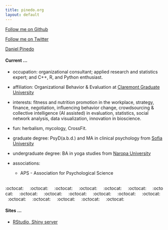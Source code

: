 ```yaml
---
title: pinedo.org
layout: default
---
```

<script async defer src="https://buttons.github.io/buttons.js"></script>
<a class="github-button" href="https://github.com/dapinedo" data-size="large" aria-label="Follow me on GitHub">Follow me on Github</a>

<a href="https://twitter.com/daniel_a_pinedo" class="twitter-follow-button" data-show-count="false">Follow me on Twitter</a><script async src="//platform.twitter.com/widgets.js" charset="utf-8"></script>

<script type="text/javascript" src="https://platform.linkedin.com/badges/js/profile.js" async defer></script>
<div class="LI-profile-badge"  data-version="v1" data-size="medium" data-locale="en_US" data-type="horizontal" data-theme="dark" data-vanity="danielpinedo"><a class="LI-simple-link" href='https://www.linkedin.com/in/danielpinedo?trk=profile-badge'>Daniel Pinedo</a></div>

#### Current ...

* occupation: organizational consultant; applied research and statistics expert; and C++, R, and Python enthusiast.

* affiliation: Organizational Behavior & Evaluation at [Claremont Graduate University](https://www.cgu.edu/academics/program/organizational-behavior-evaluation/)

* interests: fitness and nutrition promotion in the workplace, strategy, finance, negotiation, influencing behavior change, crowdsourcing & collective intelligence (AI assisted) in evaluation, statistics, social network analysis, data visualization, innovation in bioscience.

* fun: herbalism, mycology, CrossFit.

* graduate degree: PsyD(a.b.d.) and MA in clinical psychology from [Sofia University](http://www.sofia.edu/)

* undergraduate degree: BA in yoga studies from [Naropa University](http://www.naropa.edu/academics/bachelors/yoga/alumni-profiles.php)

* associations:
     * APS - Association for Psychological Science

<br>
:octocat:&nbsp;&nbsp;&nbsp;&nbsp;&nbsp;:octocat:&nbsp;&nbsp;&nbsp;&nbsp;&nbsp;:octocat:&nbsp;&nbsp;&nbsp;&nbsp;&nbsp;:octocat:&nbsp;&nbsp;&nbsp;&nbsp;&nbsp;:octocat:&nbsp;&nbsp;&nbsp;&nbsp;&nbsp;:octocat:&nbsp;&nbsp;&nbsp;&nbsp;&nbsp;:octocat:&nbsp;&nbsp;&nbsp;&nbsp;&nbsp;:octocat:&nbsp;&nbsp;&nbsp;&nbsp;&nbsp;:octocat:&nbsp;&nbsp;&nbsp;&nbsp;&nbsp;:octocat:&nbsp;&nbsp;&nbsp;&nbsp;&nbsp;:octocat:&nbsp;&nbsp;&nbsp;&nbsp;&nbsp;:octocat:&nbsp;&nbsp;&nbsp;&nbsp;&nbsp;:octocat:&nbsp;&nbsp;&nbsp;&nbsp;&nbsp;:octocat:&nbsp;&nbsp;&nbsp;&nbsp;&nbsp;:octocat:&nbsp;&nbsp;&nbsp;&nbsp;&nbsp;:octocat:&nbsp;&nbsp;&nbsp;&nbsp;&nbsp;:octocat:&nbsp;&nbsp;&nbsp;&nbsp;&nbsp;:octocat:

#### Sites ...

* [RStudio, Shiny server](http://r.pinedo.org)
